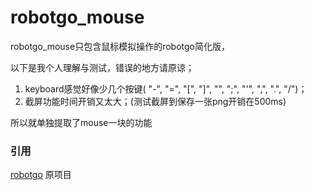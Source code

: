# robotgo_mouse
robotgo_mouse只包含鼠标模拟操作的robotgo简化版，

以下是我个人理解与测试，错误的地方请原谅；
  1. keyboard感觉好像少几个按键( "-", "=", "[", "]", "\", ";", "'", ",", ".", "/")；
  2. 截屏功能时间开销又太大；(测试截屏到保存一张png开销在500ms)

所以就单独提取了mouse一块的功能

### 引用
[robotgo](https://github.com/go-vgo/robotgo) 原项目
